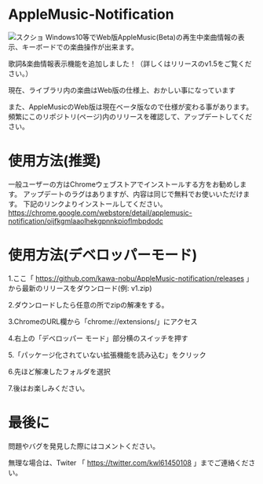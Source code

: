 # AppleMusic-Notification

![スクショ](https://i.imgur.com/fG14epC.png "screen")
Windows10等でWeb版AppleMusic(Beta)の再生中楽曲情報の表示、キーボードでの楽曲操作が出来ます。

歌詞&楽曲情報表示機能を追加しました！（詳しくはリリースのv1.5をご覧ください。）

現在、ライブラリ内の楽曲はWeb版の仕様上、おかしい事になっています

また、AppleMusicのWeb版は現在ベータ版なので仕様が変わる事があります。頻繁にこのリポジトリ(ページ)内のリリースを確認して、アップデートしてください。
# 使用方法(推奨)
一般ユーザーの方はChromeウェブストアでインストールする方をお勧めします。
アップデートのラグはありますが、内容は同じで無料でお使いいただけます。
下記のリンクよりインストールしてください。
https://chrome.google.com/webstore/detail/applemusic-notification/oijfkgmlaaolhekgpnnkpioflmbpdodc
# 使用方法(デベロッパーモード)
1.ここ「 https://github.com/kawa-nobu/AppleMusic-notification/releases 」から最新のリリースをダウンロード(例: v1.zip)

2.ダウンロードしたら任意の所でzipの解凍をする。

3.ChromeのURL欄から「chrome://extensions/」にアクセス

4.右上の「デベロッパー モード」部分横のスイッチを押す

5.「パッケージ化されていない拡張機能を読み込む」をクリック

6.先ほど解凍したフォルダを選択

7.後はお楽しみください。
# 最後に
問題やバグを発見した際にはコメントください。

無理な場合は、Twiter 「 https://twitter.com/kwl61450108 」までご連絡ください。
